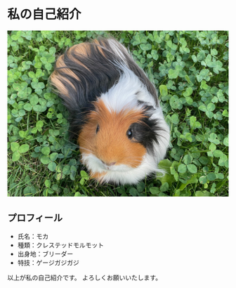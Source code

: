 #  私の自己紹介
![モカ](IMG_1006.jpeg)

## プロフィール
- 氏名：モカ
- 種類：クレステッドモルモット
- 出身地：ブリーダー
- 特技：ゲージガジガジ

以上が私の自己紹介です。
よろしくお願いいたします。
